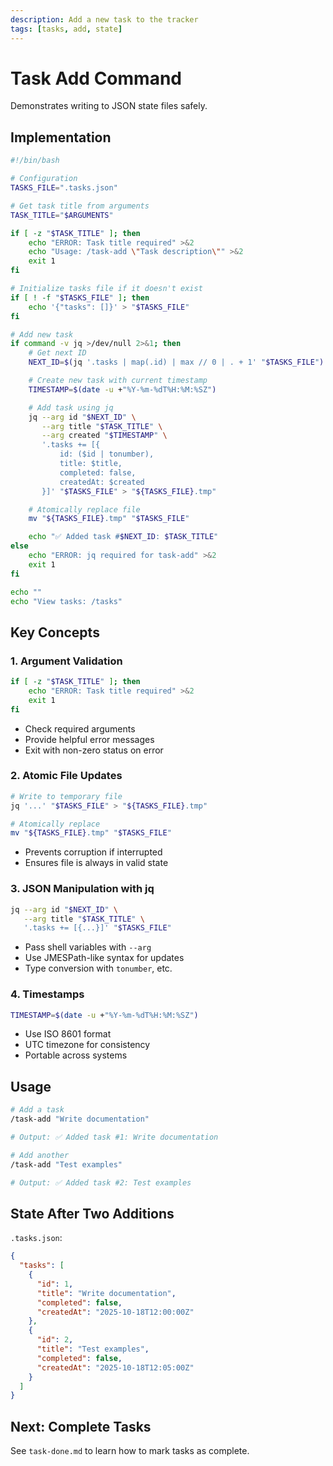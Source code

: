 ```yaml
---
description: Add a new task to the tracker
tags: [tasks, add, state]
---
```


# Task Add Command

Demonstrates writing to JSON state files safely.

## Implementation

```bash
#!/bin/bash

# Configuration
TASKS_FILE=".tasks.json"

# Get task title from arguments
TASK_TITLE="$ARGUMENTS"

if [ -z "$TASK_TITLE" ]; then
    echo "ERROR: Task title required" >&2
    echo "Usage: /task-add \"Task description\"" >&2
    exit 1
fi

# Initialize tasks file if it doesn't exist
if [ ! -f "$TASKS_FILE" ]; then
    echo '{"tasks": []}' > "$TASKS_FILE"
fi

# Add new task
if command -v jq >/dev/null 2>&1; then
    # Get next ID
    NEXT_ID=$(jq '.tasks | map(.id) | max // 0 | . + 1' "$TASKS_FILE")

    # Create new task with current timestamp
    TIMESTAMP=$(date -u +"%Y-%m-%dT%H:%M:%SZ")

    # Add task using jq
    jq --arg id "$NEXT_ID" \
       --arg title "$TASK_TITLE" \
       --arg created "$TIMESTAMP" \
       '.tasks += [{
           id: ($id | tonumber),
           title: $title,
           completed: false,
           createdAt: $created
       }]' "$TASKS_FILE" > "${TASKS_FILE}.tmp"

    # Atomically replace file
    mv "${TASKS_FILE}.tmp" "$TASKS_FILE"

    echo "✅ Added task #$NEXT_ID: $TASK_TITLE"
else
    echo "ERROR: jq required for task-add" >&2
    exit 1
fi

echo ""
echo "View tasks: /tasks"
```

## Key Concepts

### 1. Argument Validation
```bash
if [ -z "$TASK_TITLE" ]; then
    echo "ERROR: Task title required" >&2
    exit 1
fi
```
- Check required arguments
- Provide helpful error messages
- Exit with non-zero status on error

### 2. Atomic File Updates
```bash
# Write to temporary file
jq '...' "$TASKS_FILE" > "${TASKS_FILE}.tmp"

# Atomically replace
mv "${TASKS_FILE}.tmp" "$TASKS_FILE"
```
- Prevents corruption if interrupted
- Ensures file is always in valid state

### 3. JSON Manipulation with jq
```bash
jq --arg id "$NEXT_ID" \
   --arg title "$TASK_TITLE" \
   '.tasks += [{...}]' "$TASKS_FILE"
```
- Pass shell variables with `--arg`
- Use JMESPath-like syntax for updates
- Type conversion with `tonumber`, etc.

### 4. Timestamps
```bash
TIMESTAMP=$(date -u +"%Y-%m-%dT%H:%M:%SZ")
```
- Use ISO 8601 format
- UTC timezone for consistency
- Portable across systems

## Usage

```bash
# Add a task
/task-add "Write documentation"

# Output: ✅ Added task #1: Write documentation

# Add another
/task-add "Test examples"

# Output: ✅ Added task #2: Test examples
```

## State After Two Additions

`.tasks.json`:
```json
{
  "tasks": [
    {
      "id": 1,
      "title": "Write documentation",
      "completed": false,
      "createdAt": "2025-10-18T12:00:00Z"
    },
    {
      "id": 2,
      "title": "Test examples",
      "completed": false,
      "createdAt": "2025-10-18T12:05:00Z"
    }
  ]
}
```

## Next: Complete Tasks

See `task-done.md` to learn how to mark tasks as complete.
